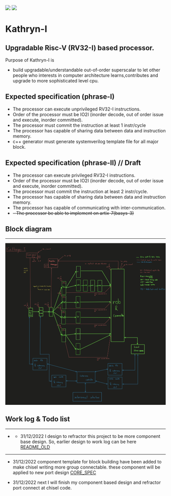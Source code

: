 ![](https://img.shields.io/badge/Status-In_development-orange.svg) ![](https://img.shields.io/badge/Author-Tanawin_devaveja-green.svg)
# Kathryn-I
## Upgradable Risc-V (RV32-I) based processor.

Purpose of Kathryn-I is
- build upgradable/understandable out-of-order superscalar to let other people who interests in computer architecture learns,contributes and upgrade to more sophisticated level cpu.

## Expected specification (phrase-I)

- The processor can execute unprivileged RV32-I instructions.
- Order of the processor must be IO2I (inorder decode, out of order issue and execute, inorder committed).
- The processor must commit the instruction at least 1 instr/cycle
- The processor has capable of sharing data between data and instruction memory.
- c++ generator must generate systemverilog template file for all major block.

## Expected specification (phrase-II) // Draft

- The processor can execute privileged RV32-I instructions.
- Order of the processor must be IO2I (inorder decode, out of order issue and execute, inorder committed).
- The processor must commit the instruction at least 2 instr/cycle.
- The processor has capable of sharing data between data and instruction memory.
- The processor has capable of communicating with inter-communication.
- ~~- The processor be able to implement on artix-7(basys-3)~~

## Block diagram
---
![](https://github.com/Tanawin1701d/Kathryn-I/blob/master/SPECIFICATION/block_diagram.jpg?raw=true)


## Work log & Todo list


---
- - 31/12/2022 I design to refractor this project to be more component base design. So, earlier design to work log can be here [README_OLD](https://github.com/Tanawin1701d/Kathryn-I/tree/util_chisel3/utils/generator)
---

- 31/12/2022 component template for block building have been added to make chisel writing more group connectable. these component will be applied to new port design  [CORE_SPEC](https://github.com/Tanawin1701d/Kathryn-I/tree/compBase/SPECIFICATION/core_spec.ods)

- 31/12/2022 next I will finish my component based design and refractor port connect at chisel code.
